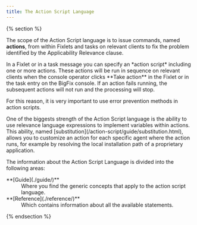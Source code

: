 ```yaml
---
title: The Action Script Language
---
```


{% section %}

The scope of the Action Script language is to issue commands, named **actions**, from within Fixlets 
and tasks on relevant clients to fix the problem identified by the Applicability Relevance clause.

<p>In a Fixlet or in a task message you can specify an *action script* including one or more actions. 
These actions will be run in sequence on relevant clients when the console operator clicks 
**Take action** in the Fixlet or in the task entry on the BigFix console.
If an action fails running, the subsequent actions will not run and the processing will stop.
 
For this reason, it is very important to use error prevention methods in action scripts.</p> 


<p>One of the biggests strength of the Action Script language is the ability to use relevance language 
expressions to implement variables within actions. This ability, named [substitution](/action-script/guide/substitution.html), 
allows you to customize an action for each specific agent where the action runs, for example by resolving the local 
installation path of a proprietary application.</p>

<p>The information about the Action Script Language is divided into the following areas:

<dl>
  <dt>**[Guide](./guide/)**</dt>
  <dd>Where you find the generic concepts that apply to the action script language.</dd>
  <dt>**[Reference](./reference/)**</dt>
  <dd>Which contains information about all the available statements.</dd>
</dl>

{% endsection %}
